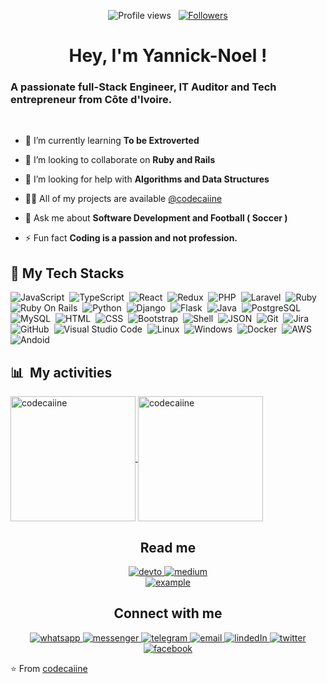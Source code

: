 <p align="center">
  <img src="https://komarev.com/ghpvc/?username=codecaiine&color=blueviolet" alt="Profile views" />
  &nbsp;
  <a href="https://github.com/Pepyn0?tab=followers">
    <img src="https://img.shields.io/github/followers/codecaiine?style=social" alt="Followers" />
  </a>
</p>

<h1 align="center">Hey, I'm Yannick-Noel ! </h1>

<h3 font-size="20">A passionate full-Stack Engineer, IT Auditor and Tech entrepreneur from Côte d'Ivoire.</h3>
<br />


- 🌱 I’m currently learning **To be Extroverted** 

- 👯 I’m looking to collaborate on **Ruby and Rails**

- 🤝 I’m looking for help with **Algorithms and Data Structures**

- 👨‍💻 All of my projects are available [@codecaiine](https://github.com/codecaiine?tab=repositories)

- 💬 Ask me about **Software Development and Football ( Soccer )**

- ⚡ Fun fact **Coding is a passion and not profession.**

<div>

  ## :wrench:  My Tech Stacks
  ![JavaScript](https://img.shields.io/badge/-JavaScript-F7DF1E?style=flat&logo=javascript&logoColor=black)&nbsp;
  ![TypeScript](https://img.shields.io/badge/-TypeScript-007ACC?style=flat&logo=typescript&logoColor=white)&nbsp;
  ![React](https://img.shields.io/badge/-React-0D1117?style=flat&logo=react)&nbsp;
  ![Redux](https://img.shields.io/badge/Redux-593D88?style=flat&logo=redux&logoColor=white)&nbsp;
  ![PHP](https://img.shields.io/badge/PHP-777BB4?style=flat&logo=php&logoColor=white)&nbsp;
  ![Laravel](https://img.shields.io/badge/Laravel-FF2D20?style=flat&logo=laravel&logoColor=white)&nbsp;
  ![Ruby](https://img.shields.io/badge/Ruby-CC342D?style=flat&logo=ruby&logoColor=white)&nbsp;
  ![Ruby On Rails](https://img.shields.io/badge/Ruby_on_Rails-CC0000?style=flat&logo=ruby-on-rails&logoColor=white)&nbsp;
  ![Python](https://img.shields.io/badge/-Python-0D1117?style=flat&logo=python)&nbsp;
  ![Django](https://img.shields.io/badge/-Django-092E20?style=flat&logo=django&logoColor=white)&nbsp;
  ![Flask](https://img.shields.io/badge/-Flask-05122A?style=flat&logo=flask)&nbsp;
  ![Java](https://img.shields.io/badge/-Java-05122A?style=flat&logo=java&logoColor=white)&nbsp;
  ![PostgreSQL](https://img.shields.io/badge/-PostgreSQL-05122A?style=flat&logo=postgresql&logoColor=336791)&nbsp;
  ![MySQL](https://img.shields.io/badge/-MySQL-05122A?style=flat&logo=mysql&logoColor=4479A1)&nbsp;
  ![HTML](https://img.shields.io/badge/-HTML-05122A?style=flat&logo=HTML5)&nbsp;
  ![CSS](https://img.shields.io/badge/-CSS-05122A?style=flat&logo=CSS3&logoColor=1572B6)&nbsp;
  ![Bootstrap](https://img.shields.io/badge/-Bootstrap-05122A?style=flat&logo=bootstrap&logoColor=563D7C)&nbsp;
  ![Shell](https://img.shields.io/badge/-Shell-05122A?style=flat&logo=shell)&nbsp;
  ![JSON](https://img.shields.io/badge/-JSON-05122A?style=flat&logo=json&logoColor=000000)&nbsp;
  ![Git](https://img.shields.io/badge/-Git-05122A?style=flat&logo=git)&nbsp;
  ![Jira](https://img.shields.io/badge/-Jira-05122A?style=flat&logo=jira)&nbsp;
  ![GitHub](https://img.shields.io/badge/-GitHub-05122A?style=flat&logo=github)&nbsp;
  ![Visual Studio Code](https://img.shields.io/badge/-Visual%20Studio%20Code-05122A?style=flat&logo=visual-studio-code&logoColor=007ACC)&nbsp;
  ![Linux](https://img.shields.io/badge/Linux-FCC624?style=flat&logo=linux&logoColor=black)&nbsp;
  ![Windows](https://img.shields.io/badge/Windows-0078D6?style=flat&logo=windows&logoColor=white)&nbsp;
  ![Docker](https://img.shields.io/badge/-Docker-05122A?style=flat&logo=docker)&nbsp;
  ![AWS](https://img.shields.io/badge/Amazon_AWS-05122A?style=flat&logo=amazon-aws&logoColor=white)&nbsp;
  ![Andoid](https://img.shields.io/badge/Android-3DDC84?style=flat&logo=android&logoColor=white)&nbsp;
  


</div>



<div>

  ## 📊 &nbsp;My activities
  <a href="https://github.com/codecaiine">
    <img height=200 align="center" alt="codecaiine" src="https://github-readme-stats.vercel.app/api?username=codecaiine&show_icons=true&theme=merko" />
  </a>
  <a href="https://github.com/Pepyn0">
    <img height=200 align="center" alt="codecaiine" src="https://github-readme-stats.vercel.app/api/top-langs/?username=codecaiine&langs_count=10&theme=merko&layout=compact" />
  </a>
</div>


<h2 align="center">Read me</h2>

<div style="margin-top:10px" align="center">
  <div>
    <a  href="https://dev.to/codecaiine" target="_blank">
      <img src="https://img.shields.io/badge/DEV.to-0A0A0A.svg?style=for-the-badge&logo=devdotto&logoColor=white" alt="devto"/>
    </a>
    <a href="https://yannicknaka.medium.com/" target="_blank">
      <img src="https://img.shields.io/badge/medium-000000.svg?style=for-the-badge&logo=medium&logoColor=white" alt="medium"/>
    </a>
  </div>
  
  <div>
    <a href="https://www.hackerrank.com/example" target="_blank">
      <img src="https://img.shields.io/badge/Hackerrank-00EA64.svg?style=for-the-badge&logo=hackerrank&logoColor=black" alt="example"/>
    </a>
  </div>
</div>



<h2 align="center">Connect with me</h2>

<p align="center">
  <a  href="https://web.whatsapp.com/" target="_blank">
    <img src="https://img.shields.io/badge/WhatsApp-25D366?style=for-the-badge&logo=whatsapp&logoColor=white" alt="whatsapp"/>
  </a>
  <a  href="https://web.whatsapp.com/" target="_blank">
    <img src="https://img.shields.io/badge/Messenger-00B2FF?style=for-the-badge&logo=messenger&logoColor=white" alt="messenger"/>
  </a>
   <a  href="https://t.me/example" target="_blank">
    <img src="https://img.shields.io/badge/Telegram-26A5E4.svg?style=for-the-badge&logo=telegram&logoColor=white" alt="telegram"/>
  </a>
  <a href="mailto:akabrouyannickn@gmail.com?subject=Feedback%20From%20Github&body=Hello," target="_blank">
    <img src="https://img.shields.io/badge/Gmail-D14836?style=for-the-badge&logo=gmail&logoColor=white" alt="email"/>
  </a>
    
   <a  href="https://www.linkedin.com/in/yannick-no%C3%ABl-aka/" target="_blank">
      <img src="https://img.shields.io/badge/Linked%20In-0A66C2.svg?style=for-the-badge&logo=linkedin&logoColor=white" alt="lindedIn"/>
    </a>
    <a href="https://twitter.com/YannickNAka" target="_blank">
      <img src="https://img.shields.io/badge/Twitter-1DA1F2.svg?style=for-the-badge&logo=twitter&logoColor=white" alt="twitter"/>
    </a>
     <a href="https://facebook.com" target="_blank">
      <img src="https://img.shields.io/badge/Facebook-1877F2?style=for-the-badge&logo=facebook&logoColor=white" alt="facebook"/>
    </a>
</p>
   



⭐️ From [codecaiine](https://github.com/codecaiine/codecaiine)
